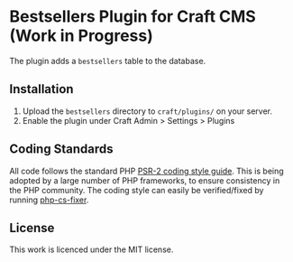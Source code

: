 # Bestsellers Plugin for Craft CMS (Work in Progress)

The plugin adds a `bestsellers` table to the database.

## Installation

1. Upload the `bestsellers` directory to `craft/plugins/` on your server.
2. Enable the plugin under Craft Admin > Settings > Plugins

## Coding Standards

All code follows the standard PHP [PSR-2 coding style guide](https://github.com/php-fig/fig-standards/blob/master/accepted/PSR-2-coding-style-guide.md).
This is being adopted by a large number of PHP frameworks, to ensure consistency in the PHP community.
The coding style can easily be verified/fixed by running [php-cs-fixer](http://cs.sensiolabs.org/).

## License

This work is licenced under the MIT license.
